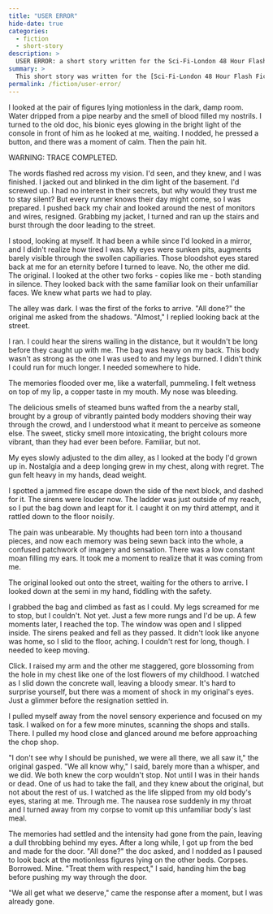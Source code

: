 ```yaml
---
title: "USER ERROR"
hide-date: true
categories:
  - fiction
  - short-story
description: >
  USER ERROR: a short story written for the Sci-Fi-London 48 Hour Flash Fiction 2015 completion.
summary: >
  This short story was written for the [Sci-Fi-London 48 Hour Flash Fiction 2015](http://48hour.sci-fi-london.com/challenge/sfl-48-hour-flash-fiction-2015){:target="_blank"} completion. Participants were given a title and line of dialogue and told to write less than 1500 words using those elements in 48 hours. My title was USER ERROR and the line of dialogue was "I don't see why I should be punished, we were all there, we all saw it".
permalink: /fiction/user-error/
---
```

I looked at the pair of figures lying motionless in the dark, damp room. Water dripped from a pipe nearby and the smell of blood filled my nostrils. I turned to the old doc, his bionic eyes glowing in the bright light of the console in front of him as he looked at me, waiting. I nodded, he pressed a button, and there was a moment of calm. Then the pain hit.

WARNING: TRACE COMPLETED.

The words flashed red across my vision. I'd seen, and they knew, and I was finished. I jacked out and blinked in the dim light of the basement. I'd screwed up. I had no interest in their secrets, but why would they trust me to stay silent? But every runner knows their day might come, so I was prepared. I pushed back my chair and looked around the nest of monitors and wires, resigned. Grabbing my jacket, I turned and ran up the stairs and burst through the door leading to the street.

I stood, looking at myself. It had been a while since I'd looked in a mirror, and I didn't realize how tired I was. My eyes were sunken pits, augments barely visible through the swollen capiliaries. Those bloodshot eyes stared back at me for an eternity before I turned to leave. No, the other me did. The original. I looked at the other two forks - copies like me - both standing in silence. They looked back with the same familiar look on their unfamiliar faces. We knew what parts we had to play.

The alley was dark. I was the first of the forks to arrive. "All done?" the original me asked from the shadows. "Almost," I replied looking back at the street.

I ran. I could hear the sirens wailing in the distance, but it wouldn't be long before they caught up with me. The bag was heavy on my back. This body wasn't as strong as the one I was used to and my legs burned. I didn't think I could run for much longer. I needed somewhere to hide.

The memories flooded over me, like a waterfall, pummeling. I felt wetness on top of my lip, a copper taste in my mouth. My nose was bleeding.

The delicious smells of steamed buns wafted from the a nearby stall, brought by a group of vibrantly painted body modders shoving their way through the crowd, and I understood what it meant to perceive as someone else. The sweet, sticky smell more intoxicating, the bright colours more vibrant, than they had ever been before. Familiar, but not.

My eyes slowly adjusted to the dim alley, as I looked at the body I'd grown up in. Nostalgia and a deep longing grew in my chest, along with regret. The gun felt heavy in my hands, dead weight.

I spotted a jammed fire escape down the side of the next block, and dashed for it. The sirens were louder now. The ladder was just outside of my reach, so I put the bag down and leapt for it. I caught it on my third attempt, and it rattled down to the floor noisily.

The pain was unbearable. My thoughts had been torn into a thousand pieces, and now each memory was being sewn back into the whole, a confused patchwork of imagery and sensation. There was a low constant moan filling my ears. It took me a moment to realize that it was coming from me.

The original looked out onto the street, waiting for the others to arrive. I looked down at the semi in my hand, fiddling with the safety.

I grabbed the bag and climbed as fast as I could. My legs screamed for me to stop, but I couldn't. Not yet. Just a few more rungs and I'd be up. A few moments later, I reached the top. The window was open and I slipped inside. The sirens peaked and fell as they passed. It didn't look like anyone was home, so I slid to the floor, aching. I couldn't rest for long, though. I needed to keep moving.

Click. I raised my arm and the other me staggered, gore blossoming from the hole in my chest like one of the lost flowers of my childhood. I watched as I slid down the concrete wall, leaving a bloody smear. It's hard to surprise yourself, but there was a moment of shock in my original's eyes. Just a glimmer before the resignation settled in.

I pulled myself away from the novel sensory experience and focused on my task. I walked on for a few more minutes, scanning the shops and stalls. There. I pulled my hood close and glanced around me before approaching the chop shop.

"I don't see why I should be punished, we were all there, we all saw it," the original gasped. "We all know why," I said, barely more than a whisper, and we did. We both knew the corp wouldn't stop. Not until I was in their hands or dead. One of us had to take the fall, and they knew about the original, but not about the rest of us. I watched as the life slipped from my old body's eyes, staring at me. Through me. The nausea rose suddenly in my throat and I turned away from my corpse to vomit up this unfamiliar body's last meal.

The memories had settled and the intensity had gone from the pain, leaving a dull throbbing behind my eyes. After a long while, I got up from the bed and made for the door. "All done?" the doc asked, and I nodded as I paused to look back at the motionless figures lying on the other beds. Corpses. Borrowed. Mine. "Treat them with respect," I said, handing him the bag before pushing my way through the door.

"We all get what we deserve," came the response after a moment, but I was already gone.
